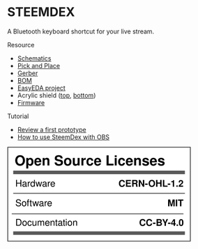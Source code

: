# STEEMDEX

A Bluetooth keyboard shortcut for your live stream.

Resource

 * [Schematics](https://github.com/anoochit/steemdex/blob/main/hardware/Schematic_steemdex.png)
 * [Pick and Place](https://github.com/anoochit/steemdex/blob/main/hardware/PickAndPlace.csv)
 * [Gerber](https://github.com/anoochit/steemdex/tree/main/hardware/gerber)
 * [BOM](https://github.com/anoochit/steemdex/blob/main/hardware/BOM_steemdex.csv)
 * [EasyEDA project](https://oshwlab.com/anoochit/steemdex)
 * Acrylic shield ([top](https://github.com/anoochit/steemdex/blob/main/hardware/steemdex_v1_top.svg), [bottom](https://github.com/anoochit/steemdex/blob/main/hardware/steemdex_v1_bottom.svg))
 * [Firmware](https://github.com/anoochit/steemdex/tree/main/firmware)

Tutorial 
 
  * [Review a first prototype](https://www.youtube.com/watch?v=2mZikjCLBVA)
  * [How to use SteemDex with OBS](https://www.youtube.com/watch?v=fgUzpukB9Fw)



<img src="https://raw.githubusercontent.com/anoochit/steemdex/main/images/license_badge.svg">